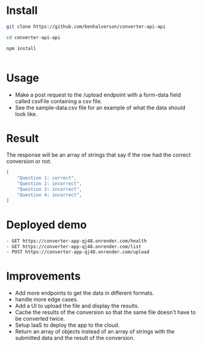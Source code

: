 # Install

```bash
git clone https://github.com/benhalverson/converter-api-api
```

```bash
cd converter-api-api
```

```bash
npm install
```

```bash 
```


# Usage

- Make a post request to the /upload endpoint with a form-data field called csvFile containing a csv file.
- See the sample-data.csv file for an example of what the data should look like.


# Result

The response will be an array of strings that say if the row had the correct conversion or not.


```json
[
    "Question 1: correct",
    "Question 2: incorrect",
    "Question 3: incorrect",
    "Question 4: incorrect",
]

```

# Deployed demo
```bash
- GET https://converter-app-qj48.onrender.com/health
- GET https://converter-app-qj48.onrender.com/list
- POST https://converter-app-qj48.onrender.com/upload
```

# Improvements

- Add more endpoints to get the data in different formats.
- handle more edge cases.
- Add a UI to upload the file and display the results.
- Cache the results of the conversion so that the same file doesn't have to be converted twice.
- Setup IaaS to deploy the app to the cloud.
- Return an array of objects instead of an array of strings with the submitted data and the result of the conversion.

